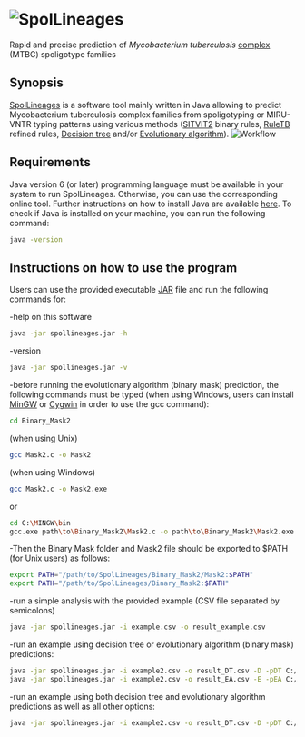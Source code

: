# <img src="http://www.pasteur-guadeloupe.fr:8081/SpolLineages/images/spollineages2.png" title="SpolLineages"></img>
Rapid and precise prediction of *Mycobacterium tuberculosis* [complex](https://en.wikipedia.org/wiki/Mycobacterium_tuberculosis_complex) (MTBC) spoligotype families
## Synopsis
[SpolLineages](http://www.pasteur-guadeloupe.fr:8081/SpolLineages) is a software tool mainly written in Java allowing to predict Mycobacterium tuberculosis complex families from spoligotyping or MIRU-VNTR typing patterns using various methods ([SITVIT2](http://www.pasteur-guadeloupe.fr:8081/SITVIT2) binary rules, [RuleTB](https://doi.org/10.1016/j.meegid.2018.06.029) refined rules, [Decision tree](https://en.wikipedia.org/wiki/Decision_tree) and/or [Evolutionary algorithm](https://en.wikipedia.org/wiki/Evolutionary_algorithm)).
<img src="http://www.pasteur-guadeloupe.fr:8081/SpolLineages/images/workflow.png" title="Workflow"></img>
## Requirements
Java version 6 (or later) programming language must be available in your system to run SpolLineages. Otherwise, you can use the corresponding online tool. Further instructions on how to install Java are available [here](https://www3.ntu.edu.sg/home/ehchua/programming/howto/JDK_Howto.html).
To check if Java is installed on your machine, you can run the following command:
```bash
java -version
```
## Instructions on how to use the program
Users can use the provided executable [JAR](https://en.wikipedia.org/wiki/JAR_(file_format)) file and run the following commands for:

-help on this software
```bash
java -jar spollineages.jar -h
```
-version
```bash
java -jar spollineages.jar -v
```
-before running the evolutionary algorithm (binary mask) prediction, the following commands must be typed (when using Windows, users can install [MinGW](http://www.mingw.org/) or [Cygwin](https://www.cygwin.com/) in order to use the gcc command):
```bash
cd Binary_Mask2
```
(when using Unix)
```bash
gcc Mask2.c -o Mask2
```
(when using Windows)
```bash
gcc Mask2.c -o Mask2.exe
```
or
```bash
cd C:\MINGW\bin
gcc.exe path\to\Binary_Mask2\Mask2.c -o path\to\Binary_Mask2\Mask2.exe
```

-Then the Binary Mask folder and Mask2 file should be exported to $PATH (for Unix users) as follows:
```bash
export PATH="/path/to/SpolLineages/Binary_Mask2/Mask2:$PATH"
export PATH="/path/to/SpolLineages/Binary_Mask2:$PATH"
```
-run a simple analysis with the provided example (CSV file separated by semicolons)
```bash
java -jar spollineages.jar -i example.csv -o result_example.csv
```
-run an example using decision tree or evolutionary algorithm (binary mask) predictions:
```bash
java -jar spollineages.jar -i example2.csv -o result_DT.csv -D -pDT C:/Users/dcouvin/workspace/SpolLineages/Decision_Tree/
java -jar spollineages.jar -i example2.csv -o result_EA.csv -E -pEA C:/Users/dcouvin/workspace/SpolLineages/Binary_Mask2/
```
-run an example using both decision tree and evolutionary algorithm predictions as well as all other options:
```bash
java -jar spollineages.jar -i example2.csv -o result_DT.csv -D -pDT C:/Users/dcouvin/workspace/SpolLineages/Decision_Tree/ -E -pEA C:/Users/dcouvin/workspace/SpolLineages/Binary_Mask2/ -a
```

